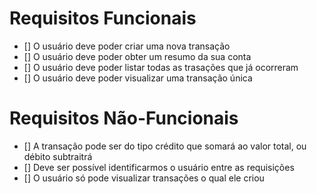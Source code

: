 # Requisitos Funcionais

- [] O usuário deve poder criar uma nova transação
- [] O usuário deve poder obter um resumo da sua conta
- [] O usuário deve poder listar todas as trasações que já ocorreram
- [] O usuário deve poder visualizar uma transação única

# Requisitos Não-Funcionais

- [] A transação pode ser do tipo crédito que somará ao valor total, ou débito subtraitrá
- [] Deve ser possível identificarmos o usuário entre as requisições
- [] O usuário só pode visualizar transações o qual ele criou
